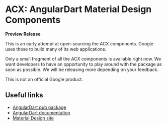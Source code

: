 # ACX: AngularDart Material Design Components

**Preview Release**

This is an early attempt at open-sourcing the ACX components. Google uses these to build many
of its web applications.

Only a small fragment of all the ACX components is available right now. We want developers to have
an opportunity to play around with the package as soon as possible. We will be releasing more
depending on your feedback.

This is not an official Google product.

## Useful links

* [AngularDart pub package](https://pub.dartlang.org/packages/angular2)
* [AngularDart documentation](https://angular.io/dart)
* [Material Design site](https://material.google.com/)


